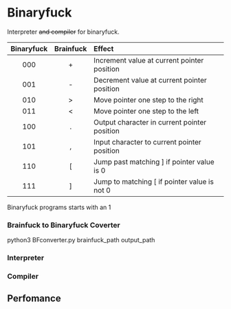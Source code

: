 # Binaryfuck

Interpreter ~~and compiler~~ for binaryfuck.

| Binaryfuck | Brainfuck | Effect 
| :--------: | :-------: | :-----
| 000        | +         | Increment value at current pointer position
| 001        | -         | Decrement value at current pointer position
| 010        | >         | Move pointer one step to the right
| 011        | <         | Move pointer one step to the left
| 100        | .         | Output character in current pointer position
| 101        | ,         | Input character to current pointer position
| 110        | [         | Jump past matching ] if pointer value is 0
| 111        | ]         | Jump to matching [ if pointer value is not 0

Binaryfuck programs starts with an 1

### Brainfuck to Binaryfuck Coverter
python3 BFconverter.py brainfuck\_path output\_path

### Interpreter

### Compiler

## Perfomance